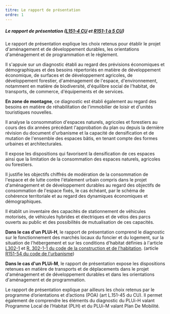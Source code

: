 ```yaml
---
titre: Le rapport de présentation
ordre: 1
---
```


##### Le rapport de présentation ([L151-4 CU](https://www.legifrance.gouv.fr/codes/section_lc/LEGITEXT000006074075/LEGISCTA000031211153/#LEGISCTA000031211918) et [R151-1 à 5 CU](https://www.legifrance.gouv.fr/codes/section_lc/LEGITEXT000006074075/LEGISCTA000031719979/#LEGISCTA000031720659))

Le rapport de présentation explique les choix retenus pour établir le projet d'aménagement et de développement durables, les orientations d'aménagement et de programmation et le règlement.

Il s'appuie sur un diagnostic établi au regard des prévisions économiques et démographiques et des besoins répertoriés en matière de développement économique, de surfaces et de développement agricoles, de développement forestier, d'aménagement de l'espace, d'environnement, notamment en matière de biodiversité, d'équilibre social de l'habitat, de transports, de commerce, d'équipements et de services.

**En zone de montagne**, ce diagnostic est établi également au regard des besoins en matière de réhabilitation de l'immobilier de loisir et d'unités touristiques nouvelles.

Il analyse la consommation d'espaces naturels, agricoles et forestiers au cours des dix années précédant l'approbation du plan ou depuis la dernière révision du document d'urbanisme et la capacité de densification et de mutation de l'ensemble des espaces bâtis, en tenant compte des formes urbaines et architecturales.

Il expose les dispositions qui favorisent la densification de ces espaces ainsi que la limitation de la consommation des espaces naturels, agricoles ou forestiers.

Il justifie les objectifs chiffrés de modération de la consommation de l'espace et de lutte contre l'étalement urbain compris dans le projet d'aménagement et de développement durables au regard des objectifs de consommation de l'espace fixés, le cas échéant, par le schéma de cohérence territoriale et au regard des dynamiques économiques et démographiques.

Il établit un inventaire des capacités de stationnement de véhicules motorisés, de véhicules
hybrides et électriques et de vélos des parcs ouverts au public et des possibilités de mutualisation de ces capacités.

**Dans le cas d'un PLUi-H**, le rapport de présentation comprend le diagnostic sur le fonctionnement des marchés locaux du foncier et du logement, sur la situation de l'hébergement et sur les conditions d'habitat définies à l'article [L302-1](https://www.legifrance.gouv.fr/codes/article_lc/LEGIARTI000031219850/2016-01-01) et [R. 302-1-1 du code de la construction et de l'habitation](https://www.legifrance.gouv.fr/codes/article_lc/LEGIARTI000036662013). (article [R151-54 du code de l'urbanisme](https://www.legifrance.gouv.fr/codes/article_lc/LEGIARTI000036662045/#:~:text=Lorsque%20le%20plan%20local%20d,d%C3%A9finies%20%C3%A0%20l'article%20L.))

**Dans le cas d'un PLUi-M**,  le rapport de présentation expose les dispositions retenues en matière de transports et de déplacements dans le projet d'aménagement et de développement durables et dans les orientations d'aménagement et de programmation.

Le rapport de présentation explique par ailleurs les choix retenus par le programme d’orientations et d’actions (POA) (art L.151-45 du CU). Il permet également de comprendre les éléments du diagnostic du PLUi-H valant Programme Local de l’Habitat (PLH)  et du PLUi-M valant Plan De Mobilité.